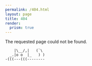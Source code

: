 ```yaml
---
permalink: /404.html
layout: page
title: 404
render:
  prism: true
---
```


The requested page could not be found.

```text
    |\__/,|   (`\
  _.|o o  |_   ) )
-(((---(((--------
```
